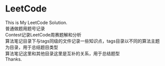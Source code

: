 # LeetCode
This is My LeetCode Solution.<br/>
普通做题用题号记录<br/>
Contest记录LeetCode周赛题解和分析<br/>
算法笔记目录下与tags同级的文件记录一些知识点，tags目录以不同的算法主题为目录，用于总结题目类型<br/>
算法笔记这里和其他目录这里是互补的关系，用于总结题型<br/>
Thanks.
